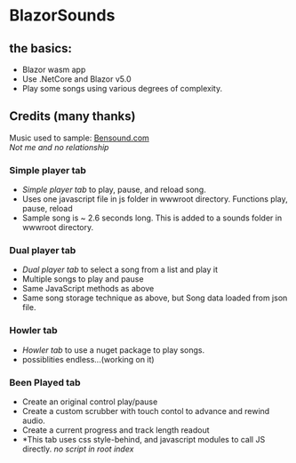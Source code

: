 # BlazorSounds
## the basics:
* Blazor wasm app
* Use .NetCore and Blazor v5.0  
* Play some songs using various degrees of complexity.
## Credits (many thanks)
Music used to sample: [Bensound.com](https://www.bensound.com/) </br>
 _Not me and no relationship_
### Simple player tab
* *Simple player tab* to play, pause, and reload song.
* Uses one javascript file in js folder in wwwroot directory. Functions play, pause, reload 
* Sample song is ~ 2.6 seconds long. This is added to a sounds folder in wwwroot directory.
### Dual player tab
* *Dual player tab* to select a song from a list and play it
* Multiple songs to play and pause 
* Same JavaScript methods as above
* Same song storage technique as above, but Song data loaded from json file.
### Howler tab
* *Howler tab* to use a nuget package to play songs.
* possiblities endless...(working on it)
### Been Played tab
* Create an original control play/pause 
* Create a custom scrubber with touch contol to advance and rewind audio.
* Create a current progress and track length readout 
* *This tab uses css style-behind, and javascript modules to call JS directly. _no script in root index_
